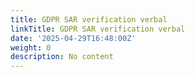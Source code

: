 ```yaml
---
title: GDPR SAR verification verbal
linkTitle: GDPR SAR verification verbal
date: '2025-04-29T16:48:00Z'
weight: 0
description: No content
---
```



